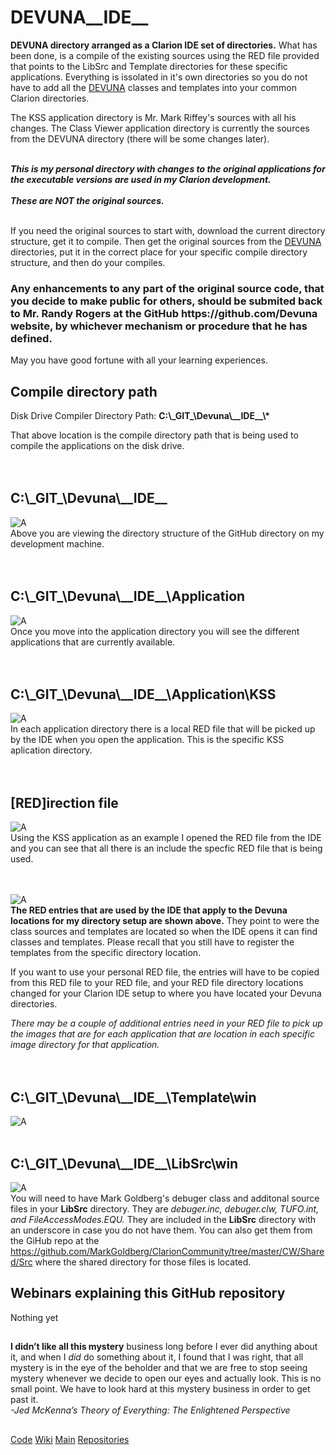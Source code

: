 # DEVUNA__IDE__
**DEVUNA directory arranged as a Clarion IDE set of directories.** What has been done, is a compile of the existing sources using 
the RED file provided that points to the LibSrc and Template directories for these specific applications. Everything is issolated 
in it's own directories so you do not have to add all the [DEVUNA](https://github.com/Devuna) classes and templates into your common Clarion directories.

The KSS application directory is Mr. Mark Riffey's sources with all his changes. The Class Viewer application directory 
is currently the sources from the DEVUNA directory (there will be some changes later). 

<br/>_**This is my personal directory with changes to the original applications for the executable versions are used in my Clarion development.<br/><br/>
These are NOT the original sources.**_<br/><br/>

If you need the original sources to start with, download the current directory structure, get it to compile. Then get the original sources 
from the [DEVUNA](https://github.com/Devuna) directories, put it in the correct place for your specific compile directory structure, and then do your compiles.

<H3>Any enhancements to any part of the original source code, that you decide to make public for others, should be submited back to Mr. Randy Rogers at the GitHub https://github.com/Devuna website, by whichever mechanism or procedure that he has defined.</H3>

May you have good fortune with all your learning experiences.

## Compile directory path

Disk Drive Compiler Directory Path: **C:\\\_GIT\_\\Devuna\\\_\_IDE\_\_\\\***

That above location is the compile directory path that is being used to compile the applications on the disk drive.<br/><br/><br/>   

## C:\\\_GIT\_\\Devuna\\\_\_IDE\_\_
![A](https://github.com/RobertArtigas/DEVUNA__IDE__/blob/main/wiki/Images/DEVUNA_DIRECTORY_01.PNG)
<BR/>Above you are viewing the directory structure of the GitHub directory on my development machine.<br/><br/><br/>

## C:\\\_GIT\_\\Devuna\\\_\_IDE\_\_\\Application
![A](https://github.com/RobertArtigas/DEVUNA__IDE__/blob/main/wiki/Images/DEVUNA_DIRECTORY_02.PNG)
<BR/>Once you move into the application directory you will see the different applications that are currently available.<br/><br/><br/>

## C:\\\_GIT\_\\Devuna\\\_\_IDE\_\_\\Application\\KSS
![A](https://github.com/RobertArtigas/DEVUNA__IDE__/blob/main/wiki/Images/DEVUNA_DIRECTORY_03.PNG)
<BR/>In each application directory there is a local RED file that will be picked up by the IDE when you open the application.
This is the specific KSS aplication directory.<br/><br/><br/>

## [RED]irection file

![A](https://github.com/RobertArtigas/DEVUNA__IDE__/blob/main/wiki/Images/DEVUNA_RED_01.PNG)
<BR/>Using the KSS application as an example I opened the RED file from the IDE and you can see that all there is an include the specfic RED file 
that is being used.<br/><br/><br/>


![A](https://github.com/RobertArtigas/DEVUNA__IDE__/blob/main/wiki/Images/DEVUNA_RED_02.PNG)
<BR/>**The RED entries that are used by the IDE that apply to the Devuna locations for my directory setup are shown above.** 
They point to were the class sources and templates are located so when the IDE opens it can find classes and templates. 
Please recall that you still have to register the templates from the specific directory location.

If you want to use your personal RED file, the entries will have to be copied from this RED file to your RED file, and your RED file directory locations changed 
for your Clarion IDE setup to where you have located your Devuna directories.

_There may be a couple of additional entries need in your RED file to pick up the images that are for each application that are location in
each specific image directory for that application._<br/><br/><br/>

## C:\\\_GIT\_\\Devuna\\\_\_IDE\_\_\\Template\\win

![A](https://github.com/RobertArtigas/DEVUNA__IDE__/blob/main/wiki/Images/DEVUNA_TEMPLATE_01.PNG)
<br/><br/>

## C:\\\_GIT\_\\Devuna\\\_\_IDE\_\_\\LibSrc\\win

![A](https://github.com/RobertArtigas/DEVUNA__IDE__/blob/main/wiki/Images/DEVUNA_LIBSRC_01.PNG)
<br/>You will need to have Mark Goldberg's debuger class and additonal source files in your **LibSrc** directory. They are _debuger.inc, debuger.clw, TUFO.int, and FileAccessModes.EQU._ They are included in the **LibSrc** directory with an underscore in case you do not have them. You can also get them from the GiHub repo at the 
https://github.com/MarkGoldberg/ClarionCommunity/tree/master/CW/Shared/Src where the shared directory for those files is located.
<br/>


## Webinars explaining this GitHub repository

Nothing yet

##
###

**I didn’t like all this mystery** business long before I ever did anything about it, and when I _did_ do something about it, I found that I was right, that all mystery is in the eye of the beholder and that we are free to stop seeing mystery whenever we decide to open our eyes and actually look. This is no small point. We have to look hard at this mystery business in order to get past it.<br/> 
_-Jed McKenna’s Theory of Everything: The Enlightened Perspective_


##

[Code](https://github.com/RobertArtigas/DEVUNA__IDE__) 
[Wiki](https://github.com/RobertArtigas/DEVUNA__IDE__/wiki) 
[Main](https://github.com/RobertArtigas) 
[Repositories](https://github.com/RobertArtigas?tab=repositories)


